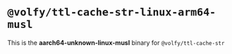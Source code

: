 # `@volfy/ttl-cache-str-linux-arm64-musl`

This is the **aarch64-unknown-linux-musl** binary for `@volfy/ttl-cache-str`
